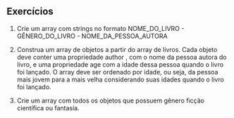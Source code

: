 ## Exercícios


1. Crie um array com strings no formato NOME_DO_LIVRO - GÊNERO_DO_LIVRO - NOME_DA_PESSOA_AUTORA


2. Construa um array de objetos a partir do array de livros. Cada objeto deve conter uma propriedade author , com o nome da pessoa autora do livro, e uma propriedade age com a idade dessa pessoa quando o livro foi lançado. O array deve ser ordenado por idade, ou seja, da pessoa mais jovem para a mais velha considerando suas idades quando o livro foi lançado.


3. Crie um array com todos os objetos que possuem gênero ficção científica ou fantasia.


